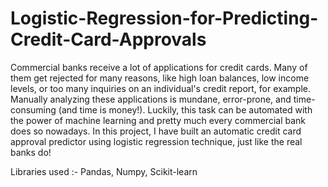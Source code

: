 # Logistic-Regression-for-Predicting-Credit-Card-Approvals

Commercial banks receive a lot of applications for credit cards. Many of them get rejected for many reasons, like high loan balances, low income levels, or too many inquiries on an individual's credit report, for example. Manually analyzing these applications is mundane, error-prone, and time-consuming (and time is money!). Luckily, this task can be automated with the power of machine learning and pretty much every commercial bank does so nowadays. In this project, I have built an automatic credit card approval predictor using logistic regression technique, just like the real banks do!

Libraries used :- Pandas, Numpy, Scikit-learn
